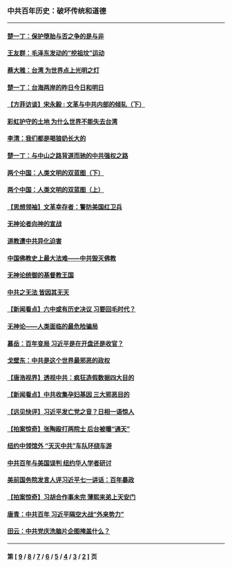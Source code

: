 ### 中共百年历史：破坏传统和道德
---
#### [楚一丁：保护堕胎与否之争的是与非](../../pages/nf1176114/n13815642.md?09180430) 
#### [王友群：毛泽东发动的“挖祖坟”运动](../../pages/nf1176114/n13723639.md?09180430) 
#### [蔡大雅：台湾 为世界点上光明之灯](../../pages/nf1176114/n13531530.md?09180430) 
#### [楚一丁：台海两岸的昨日今日和明日](../../pages/nf1176114/n13531468.md?09180430) 
#### [【方菲访谈】宋永毅 : 文革与中共内部的倾轧（下）](../../pages/nf1176114/n13486836.md?09180430) 
#### [彩虹护守的土地 为什么世界不能失去台湾](../../pages/nf1176114/n13476849.md?09180430) 
#### [李清：我们都是喝狼奶长大的](../../pages/nf1176114/n13471478.md?09180430) 
#### [楚一丁：与中山之路背道而驰的中共强权之路](../../pages/nf1176114/n13437270.md?09180430) 
#### [两个中国：人类文明的双蓝图（下）](../../pages/nf1176114/n13423132.md?09180430) 
#### [两个中国：人类文明的双蓝图（上）](../../pages/nf1176114/n13422687.md?09180430) 
#### [【思想领袖】文革幸存者：警防美国红卫兵](../../pages/nf1176114/n13339289.md?09180430) 
#### [无神论者向神的宣战](../../pages/nf1176114/n13281535.md?09180430) 
#### [道教遭中共异化迫害](../../pages/nf1176114/n13281463.md?09180430) 
#### [中国佛教史上最大法难——中共毁灭佛教](../../pages/nf1176114/n13281397.md?09180430) 
#### [无神论统御的基督教王国](../../pages/nf1176114/n13281280.md?09180430) 
#### [中共之无法 皆因其无天](../../pages/nf1176114/n13281088.md?09180430) 
#### [【新闻看点】六中或有历史决议 习要回毛时代？](../../pages/nf1176114/n13222895.md?09180430) 
#### [无神论——人类面临的最危险骗局](../../pages/nf1176114/n13196137.md?09180430) 
#### [慕岳：百年变局 习近平是在开盘还是收官？](../../pages/nf1176114/n13206516.md?09180430) 
#### [戈壁东：中共是这个世界最邪恶的政权](../../pages/nf1176114/n13085641.md?09180430) 
#### [【唐浩视界】透视中共：疯狂造假数据四大目的](../../pages/nf1176114/n13080590.md?09180430) 
#### [【新闻看点】中共收集孕妇基因 三大邪恶目的](../../pages/nf1176114/n13077182.md?09180430) 
#### [【远见快评】习近平发亡党之音？日相一语惊人](../../pages/nf1176114/n13074809.md?09180430) 
#### [【拍案惊奇】张陶殴打两院士 后台被曝“通天”](../../pages/nf1176114/n13070496.md?09180430) 
#### [纽约中领馆外 “天灭中共”车队环绕车游](../../pages/nf1176114/n13070693.md?09180430) 
#### [中共百年与美国误判 纽约华人学者研讨](../../pages/nf1176114/n13067969.md?09180430) 
#### [美前国务院发言人评习近平七一讲话：百年暴政](../../pages/nf1176114/n13066986.md?09180430) 
#### [【拍案惊奇】习胡合作事未完 薄熙来弟上天安门](../../pages/nf1176114/n13065867.md?09180430) 
#### [唐青：中共百年 习近平隔空大战“外来势力”](../../pages/nf1176114/n13065976.md?09180430) 
#### [田云：中共党庆洗脑片企图掩盖什么？](../../pages/nf1176114/n13064395.md?09180430) 

---
#### 第 [ [9](./9.md?09180430) / [8](./8.md?09180430) / [7](./7.md?09180430) / [6](./6.md?09180430) / [5](./5.md?09180430) / [4](./4.md?09180430) / [3](./3.md?09180430) / [2](./2.md?09180430) ] 页
